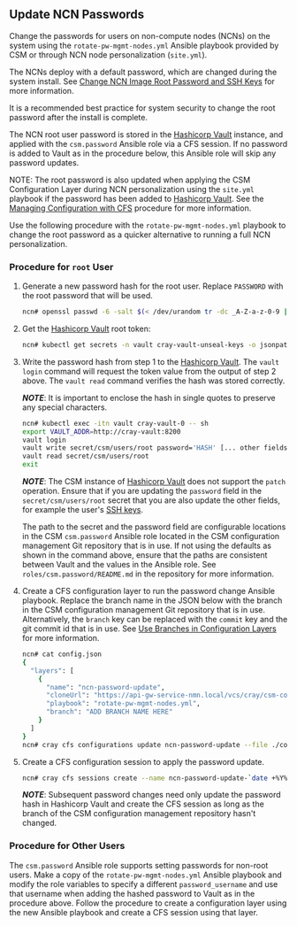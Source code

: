 ## Update NCN Passwords

Change the passwords for users on non-compute nodes (NCNs) on the system using
the `rotate-pw-mgmt-nodes.yml` Ansible playbook provided by CSM or through
NCN node personalization (`site.yml`).

The NCNs deploy with a default password, which are changed during the system
install. See [Change NCN Image Root Password and SSH Keys](../change_ncn_image_root_password_and_ssh_keys.md)
for more information.

It is a recommended best practice for system security to change the root
password after the install is complete.

The NCN root user password is stored in the [Hashicorp Vault](HashiCorp_Vault.md)
instance, and applied with the `csm.password` Ansible role via a CFS session. If
no password is added to Vault as in the procedure below, this Ansible role will
skip any password updates.

NOTE: The root password is also updated when applying the CSM Configuration Layer
during NCN personalization using the `site.yml` playbook if the password has
been added to [Hashicorp Vault](HashiCorp_Vault.md). See the
[Managing Configuration with CFS](operations/managing_configuration_with_CFS.md)
procedure for more information.

Use the following procedure with the `rotate-pw-mgmt-nodes.yml` playbook to
change the root password as a quicker alternative to running a full NCN
personalization.

### Procedure for `root` User

1. Generate a new password hash for the root user. Replace `PASSWORD` with the
   root password that will be used.

   ```bash
   ncn# openssl passwd -6 -salt $(< /dev/urandom tr -dc _A-Z-a-z-0-9 | head -c4) PASSWORD
   ```

1. Get the [Hashicorp Vault](HashiCorp_Vault.md) root token:

   ```bash
   ncn# kubectl get secrets -n vault cray-vault-unseal-keys -o jsonpath='{.data.vault-root}' | base64 -d; echo
   ```

1. Write the password hash from step 1 to the [Hashicorp Vault](HashiCorp_Vault.md).
   The `vault login` command will request the token value from the output of
   step 2 above. The `vault read` command verifies the hash was stored
   correctly.

   ***NOTE***: It is important to enclose the hash in single quotes to preserve
   any special characters.

   ```bash
   ncn# kubectl exec -itn vault cray-vault-0 -- sh
   export VAULT_ADDR=http://cray-vault:8200
   vault login
   vault write secret/csm/users/root password='HASH' [... other fields ...]
   vault read secret/csm/users/root
   exit
   ```

   ***NOTE***: The CSM instance of [Hashicorp Vault](HashiCorp_Vault.md) does
   not support the `patch` operation. Ensure that if you are updating the
   `password` field in the `secret/csm/users/root` secret that you are also
   update the other fields, for example the user's [SSH keys](SSH_Keys.md).

   The path to the secret and the password field are configurable locations in
   the CSM `csm.password` Ansible role located in the CSM configuration
   management Git repository that is in use. If not using the defaults as shown
   in the command above, ensure that the paths are consistent between Vault and
   the values in the Ansible role. See `roles/csm.password/README.md` in the
   repository for more information.

1. Create a CFS configuration layer to run the password change Ansible playbook.
   Replace the branch name in the JSON below with the branch in the CSM
   configuration management Git repository that is in use. Alternatively, the
   `branch` key can be replaced with the `commit` key and the git commit id
   that is in use. See [Use Branches in Configuration Layers](#operations/configuration_management/Configuration_Layers.md)
   for more information.

   ```bash
   ncn# cat config.json
   {
     "layers": [
       {
         "name": "ncn-password-update",
         "cloneUrl": "https://api-gw-service-nmn.local/vcs/cray/csm-config-management.git",
         "playbook": "rotate-pw-mgmt-nodes.yml",
         "branch": "ADD BRANCH NAME HERE"
       }
     ]
   }
   ncn# cray cfs configurations update ncn-password-update --file ./config.json
   ```

1. Create a CFS configuration session to apply the password update.
   
   ```bash
   ncn# cray cfs sessions create --name ncn-password-update-`date +%Y%m%d%H%M%S` --configuration-name ncn-password-update
   ```

   ***NOTE***: Subsequent password changes need only update the password hash in
   Hashicorp Vault and create the CFS session as long as the branch of the CSM
   configuration management repository hasn't changed.

### Procedure for Other Users

The `csm.password` Ansible role supports setting passwords for non-root users.
Make a copy of the `rotate-pw-mgmt-nodes.yml` Ansible playbook and modify the
role variables to specify a different `password_username` and use that username
when adding the hashed password to Vault as in the procedure above. Follow the
procedure to create a configuration layer using the new Ansible playbook and
create a CFS session using that layer.
